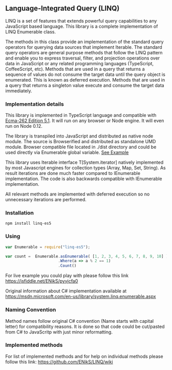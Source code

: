 ## Language-Integrated Query (LINQ) 

LINQ is a set of features that extends powerful query capabilities to any JavaScript based language. This library is a complete implementation of LINQ Enumerable class. 

The methods in this class provide an implementation of the standard query operators for querying data sources that implement Iterable<T>. The standard query operators are general purpose methods that follow the LINQ pattern and enable you to express traversal, filter, and projection operations over data in JavaScript or any related programming languages (TypeScript, CoffeeScript, etc).
Methods that are used in a query that returns a sequence of values do not consume the target data until the query object is enumerated. This is known as deferred execution. Methods that are used in a query that returns a singleton value execute and consume the target data immediately.

### Implementation details
This library is implemented in TypeScript language and compatible with [Ecma-262 Edition 5.1](http://www.ecma-international.org/ecma-262/5.1/). It will run on any browser or Node engine. It will even run on Node 0.12.

The library is transpiled into JavaScript and distributed as native node module. The source is Browserified and distributed as standalone UMD module. Browser compatible file located in ./dist directory and could be used directly via Enumerable global variable. [See Example](https://jsfiddle.net/ENikS/pyvjcfa0/)

This library uses Iterable interface T[System.iterator] natively implemented by most Javascript engines for collection types (Array, Map, Set, String). As result iterations are done much faster compared to IEnumerable implementation. The code is also backwards compatible with IEnumerable implementation. 

All relevant methods are implemented with deferred  execution so no unnecessary iterations are performed. 
### Installation
```
npm install linq-es5
```

### Using
```javascript
var Enumerable = require("linq-es5");

var count =  Enumerable.asEnumerable( [1, 2, 3, 4, 5, 6, 7, 8, 9, 10] )
                       .Where(a => a % 2 == 1)
                       .Count()

```
For live example you could play with please follow this link https://jsfiddle.net/ENikS/pyvjcfa0

Original information about C# implementation available at https://msdn.microsoft.com/en-us/library/system.linq.enumerable.aspx 


### Naming Convention
Method names follow original C# convention (Name starts with capital letter) for compatibility reasons. It is done so that code could be cut/pasted from C# to JavaScritp with just minor reformatting.

### Implemented methods
For list of implemented methods and for help on individual methods please follow this link:
https://github.com/ENikS/LINQ/wiki
